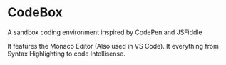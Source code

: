 # CodeBox
A sandbox coding environment inspired by CodePen and JSFiddle

It features the Monaco Editor (Also used in VS Code). It everything from Syntax Highlighting to code Intellisense.
